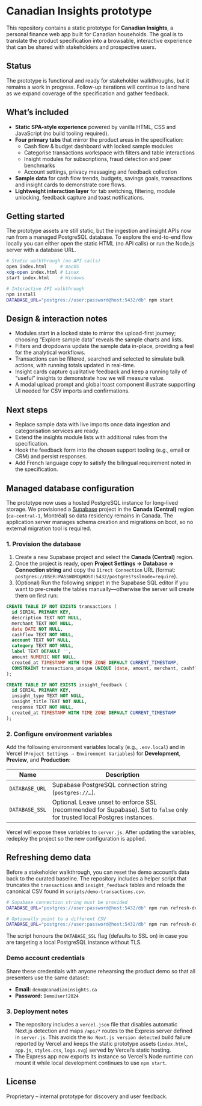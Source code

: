 # Canadian Insights prototype

This repository contains a static prototype for **Canadian Insights**, a personal finance web app built for Canadian households. The goal is to translate the product specification into a browsable, interactive experience that can be shared with stakeholders and prospective users.

## Status

The prototype is functional and ready for stakeholder walkthroughs, but it remains a work in progress. Follow-up iterations will continue to land here as we expand coverage of the specification and gather feedback.

## What’s included

- **Static SPA-style experience** powered by vanilla HTML, CSS and JavaScript (no build tooling required).
- **Four primary tabs** that mirror the product areas in the specification:
  - Cash flow & budget dashboard with locked sample modules
  - Categorise transactions workspace with filters and table interactions
  - Insight modules for subscriptions, fraud detection and peer benchmarks
  - Account settings, privacy messaging and feedback collection
- **Sample data** for cash flow trends, budgets, savings goals, transactions and insight cards to demonstrate core flows.
- **Lightweight interaction layer** for tab switching, filtering, module unlocking, feedback capture and toast notifications.

## Getting started

The prototype assets are still static, but the ingestion and insight APIs now run from a managed PostgreSQL database. To explore the end-to-end flow locally you can either open the static HTML (no API calls) or run the Node.js server with a database URL.

```bash
# Static walkthrough (no API calls)
open index.html     # macOS
xdg-open index.html # Linux
start index.html    # Windows

# Interactive API walkthrough
npm install
DATABASE_URL="postgres://user:password@host:5432/db" npm start
```

## Design & interaction notes

- Modules start in a locked state to mirror the upload-first journey; choosing “Explore sample data” reveals the sample charts and lists.
- Filters and dropdowns update the sample data in-place, providing a feel for the analytical workflows.
- Transactions can be filtered, searched and selected to simulate bulk actions, with running totals updated in real-time.
- Insight cards capture qualitative feedback and keep a running tally of “useful” insights to demonstrate how we will measure value.
- A modal upload prompt and global toast component illustrate supporting UI needed for CSV imports and confirmations.

## Next steps

- Replace sample data with live imports once data ingestion and categorisation services are ready.
- Extend the insights module lists with additional rules from the specification.
- Hook the feedback form into the chosen support tooling (e.g., email or CRM) and persist responses.
- Add French language copy to satisfy the bilingual requirement noted in the specification.

## Managed database configuration

The prototype now uses a hosted PostgreSQL instance for long-lived storage. We provisioned a [Supabase](https://supabase.com/) project in the **Canada (Central)** region (`ca-central-1`, Montréal) so data residency remains in Canada. The application server manages schema creation and migrations on boot, so no external migration tool is required.

### 1. Provision the database

1. Create a new Supabase project and select the **Canada (Central)** region.
2. Once the project is ready, open **Project Settings → Database → Connection string** and copy the `Direct Connection` URL (format: `postgres://USER:PASSWORD@HOST:5432/postgres?sslmode=require`).
3. (Optional) Run the following snippet in the Supabase SQL editor if you want to pre-create the tables manually—otherwise the server will create them on first run:

```sql
CREATE TABLE IF NOT EXISTS transactions (
  id SERIAL PRIMARY KEY,
  description TEXT NOT NULL,
  merchant TEXT NOT NULL,
  date DATE NOT NULL,
  cashflow TEXT NOT NULL,
  account TEXT NOT NULL,
  category TEXT NOT NULL,
  label TEXT DEFAULT '',
  amount NUMERIC NOT NULL,
  created_at TIMESTAMP WITH TIME ZONE DEFAULT CURRENT_TIMESTAMP,
  CONSTRAINT transactions_unique UNIQUE (date, amount, merchant, cashflow)
);

CREATE TABLE IF NOT EXISTS insight_feedback (
  id SERIAL PRIMARY KEY,
  insight_type TEXT NOT NULL,
  insight_title TEXT NOT NULL,
  response TEXT NOT NULL,
  created_at TIMESTAMP WITH TIME ZONE DEFAULT CURRENT_TIMESTAMP
);
```

### 2. Configure environment variables

Add the following environment variables locally (e.g., `.env.local`) and in Vercel (`Project Settings → Environment Variables`) for **Development**, **Preview**, and **Production**:

| Name | Description |
| --- | --- |
| `DATABASE_URL` | Supabase PostgreSQL connection string (`postgres://…`). |
| `DATABASE_SSL` | Optional. Leave unset to enforce SSL (recommended for Supabase). Set to `false` only for trusted local Postgres instances. |

Vercel will expose these variables to `server.js`. After updating the variables, redeploy the project so the new configuration is applied.

## Refreshing demo data

Before a stakeholder walkthrough, you can reset the demo account’s data back to the curated baseline. The repository includes a helper script that truncates the `transactions` and `insight_feedback` tables and reloads the canonical CSV found in `scripts/demo-transactions.csv`.

```bash
# Supabase connection string must be provided
DATABASE_URL="postgres://user:password@host:5432/db" npm run refresh-demo-data

# Optionally point to a different CSV
DATABASE_URL="postgres://user:password@host:5432/db" npm run refresh-demo-data -- ./path/to/custom.csv
```

The script honours the `DATABASE_SSL` flag (defaults to SSL on) in case you are targeting a local PostgreSQL instance without TLS.

### Demo account credentials

Share these credentials with anyone rehearsing the product demo so that all presenters use the same dataset:

- **Email:** `demo@canadianinsights.ca`
- **Password:** `DemoUser!2024`

### 3. Deployment notes

- The repository includes a `vercel.json` file that disables automatic Next.js detection and maps `/api/*` routes to the Express
  server defined in `server.js`. This avoids the `No Next.js version detected` build failure reported by Vercel and keeps the
  static prototype assets (`index.html`, `app.js`, `styles.css`, `logo.svg`) served by Vercel’s static hosting.
- The Express app now exports its instance so Vercel’s Node runtime can mount it while local development continues to use `npm start`.

## License

Proprietary – internal prototype for discovery and user feedback.
